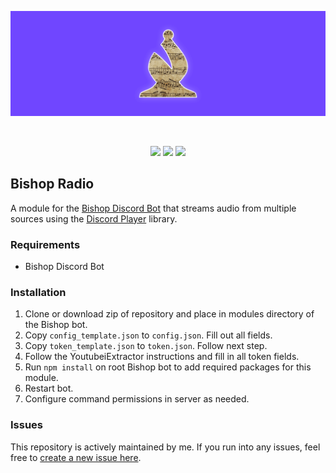 <div align="center">
	<p>
		<img src="https://raw.githubusercontent.com/alexriley1223/bishop-radio/main/static/banner.png" alt="Bishop Radio" />
	</p>
	<br />
	<p>
		<img src="https://img.shields.io/github/license/alexriley1223/bishop-radio" />
		<img src="https://img.shields.io/github/v/tag/alexriley1223/bishop-radio"/>
		<img src="https://img.shields.io/badge/Bishop-5.x-7046ff" />
	</p>
</div>

## Bishop Radio

A module for the [Bishop Discord Bot](https://github.com/alexriley1223/bishop) that streams audio from multiple sources using the [Discord Player](https://discord-player.js.org/) library.

### Requirements
- Bishop Discord Bot

### Installation
1. Clone or download zip of repository and place in modules directory of the Bishop bot.
2. Copy `config_template.json` to `config.json`. Fill out all fields.
3. Copy `token_template.json` to `token.json`. Follow next step.
4. Follow the YoutubeiExtractor instructions and fill in all token fields.
5. Run `npm install` on root Bishop bot to add required packages for this module.
6. Restart bot.
7. Configure command permissions in server as needed.

### Issues
This repository is actively maintained by me. If you run into any issues, feel free to <a href="https://github.com/alexriley1223/bishop-radio/issues/new">create a new issue here</a>.